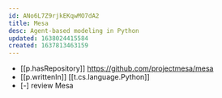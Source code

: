 ```yaml
---
id: ANo6L7Z9rjkEKqwMO7dA2
title: Mesa
desc: Agent-based modeling in Python
updated: 1638024415584
created: 1637813463159
---
```




- [[p.hasRepository]] https://github.com/projectmesa/mesa
- [[p.writtenIn]] [[t.cs.language.Python]]
- [-] review Mesa 
